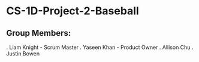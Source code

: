 # CS-1D-Project-2-Baseball
## Group Members:
. Liam Knight - Scrum Master
. Yaseen Khan - Product Owner
. Allison Chu
. Justin Bowen
